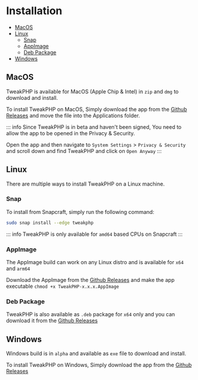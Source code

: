 # Installation

- [MacOS](#macos)
- [Linux](#linux)
    - [Snap](#snap)
    - [AppImage](#appimage)
    - [Deb Package](#deb-package)
- [Windows](#windows)

## MacOS

TweakPHP is available for MacOS (Apple Chip & Intel) in `zip` and `dmg` to download and install.

To install TweakPHP on MacOS, Simply download the app from the [Github Releases](https://github.com/tweakphp/tweakphp/releases) and move the file into the Applications folder.

::: info
Since TweakPHP is in beta and haven't been signed, You need to allow the app to be opened in the Privacy & Security.

Open the app and then navigate to `System Settings` > `Privacy & Security` and scroll down and find TweakPHP and click on `Open Anyway`
:::

## Linux

There are multiple ways to install TweakPHP on a Linux machine.

### Snap

To install from Snapcraft, simply run the following command:

```bash
sudo snap install --edge tweakphp
```

::: info
TweakPHP is only available for `amd64` based CPUs on Snapcraft
:::

### AppImage

The AppImage build can work on any Linux distro and is available for `x64` and `arm64`

Download the AppImage from the [Github Releases](https://github.com/tweakphp/tweakphp/releases) and make the app executable `chmod +x TweakPHP-x.x.x.AppImage`

### Deb Package

TweakPHP is also available as `.deb` package for `x64` only and you can download it from the [Github Releases](https://github.com/tweakphp/tweakphp/releases)


## Windows

Windows build is in `alpha` and available as `exe` file to download and install.

To install TweakPHP on Windows, Simply download the app from the [Github Releases](https://github.com/tweakphp/tweakphp/releases)